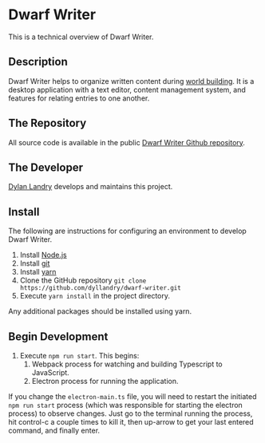 # Dwarf Writer
This is a technical overview of Dwarf Writer.

## Description
Dwarf Writer helps to organize written content during [world building](https://en.wikipedia.org/wiki/Worldbuilding). It is a desktop application with a text editor, content management system, and features for relating entries to one another.

## The Repository
All source code is available in the public [Dwarf Writer Github repository](https://github.com/dyllandry/dwarf-writer).

## The Developer
[Dylan Landry](https://github.com/dyllandry) develops and maintains this project. 

## Install
The following are instructions for configuring an environment to develop Dwarf Writer.
1. Install [Node.js](https://nodejs.org/en/)
1. Install [git](https://git-scm.com/book/en/v2/Getting-Started-Installing-Git)
1. Install [yarn](https://yarnpkg.com/en/docs/getting-started)
1. Clone the GitHub repository `git clone https://github.com/dyllandry/dwarf-writer.git`
1. Execute `yarn install` in the project directory.

Any additional packages should be installed using yarn.

## Begin Development
1. Execute `npm run start`. This begins:
    1. Webpack process for watching and building Typescript to JavaScript.
    1. Electron process for running the application.

If you change the `electron-main.ts` file, you will need to restart the initiated `npm run start` process (which was responsible for starting the electron process) to observe changes. Just go to the terminal running the process, hit control-c a couple times to kill it, then up-arrow to get your last entered command, and finally enter.
